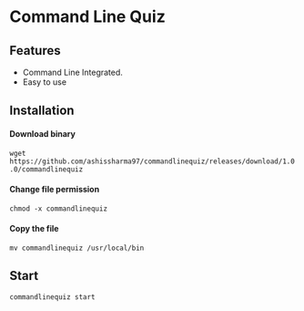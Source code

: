 
# Command Line Quiz

## Features
- Command Line Integrated.
- Easy to use

## Installation

#### Download binary

`wget https://github.com/ashissharma97/commandlinequiz/releases/download/1.0.0/commandlinequiz`

#### Change file permission

`chmod -x commandlinequiz`

#### Copy the file

`mv commandlinequiz /usr/local/bin`

## Start

`commandlinequiz start`